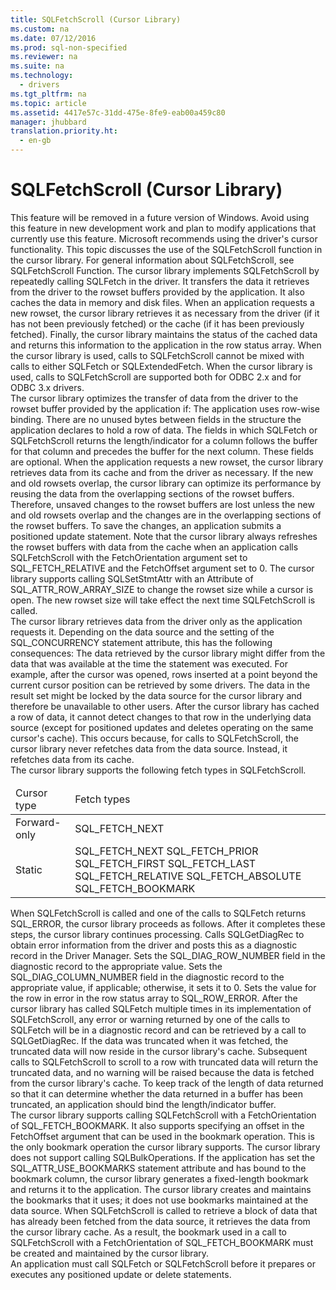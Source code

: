 ```yaml
---
title: SQLFetchScroll (Cursor Library)
ms.custom: na
ms.date: 07/12/2016
ms.prod: sql-non-specified
ms.reviewer: na
ms.suite: na
ms.technology: 
  - drivers
ms.tgt_pltfrm: na
ms.topic: article
ms.assetid: 4417e57c-31dd-475e-8fe9-eab00a459c80
manager: jhubbard
translation.priority.ht: 
  - en-gb
---
```

# SQLFetchScroll (Cursor Library)
<?xml version="1.0" encoding="utf-8"?>
<developerReferenceWithoutSyntaxDocument xmlns="http://ddue.schemas.microsoft.com/authoring/2003/5" xmlns:xlink="http://www.w3.org/1999/xlink" xmlns:xsi="http://www.w3.org/2001/XMLSchema-instance" xsi:schemaLocation="http://ddue.schemas.microsoft.com/authoring/2003/5 http://dduestorage.blob.core.windows.net/ddueschema/developer.xsd">
  <introduction>
    <alert class="important">
      <para>This feature will be removed in a future version of Windows. Avoid using this feature in new development work and plan to modify applications that currently use this feature. Microsoft recommends using the driver's cursor functionality.</para>
    </alert>
    <para>This topic discusses the use of the <legacyBold>SQLFetchScroll</legacyBold> function in the cursor library. For general information about <legacyBold>SQLFetchScroll</legacyBold>, see <legacyLink xlink:href="c0243667-428c-4dda-ae91-3c307616a1ac">SQLFetchScroll Function</legacyLink>.</para>
    <para>The cursor library implements <legacyBold>SQLFetchScroll</legacyBold> by repeatedly calling <legacyBold>SQLFetch</legacyBold> in the driver. It transfers the data it retrieves from the driver to the rowset buffers provided by the application. It also caches the data in memory and disk files. When an application requests a new rowset, the cursor library retrieves it as necessary from the driver (if it has not been previously fetched) or the cache (if it has been previously fetched). Finally, the cursor library maintains the status of the cached data and returns this information to the application in the row status array.</para>
    <para>When the cursor library is used, calls to <legacyBold>SQLFetchScroll</legacyBold> cannot be mixed with calls to either <legacyBold>SQLFetch</legacyBold> or <legacyBold>SQLExtendedFetch</legacyBold>.</para>
    <para>When the cursor library is used, calls to <legacyBold>SQLFetchScroll</legacyBold> are supported both for ODBC 2.<legacyItalic>x</legacyItalic> and for ODBC 3.<legacyItalic>x</legacyItalic> drivers.</para>
  </introduction>
  <section>
    <title>Rowset Buffers</title>
    <content>
      <para>The cursor library optimizes the transfer of data from the driver to the rowset buffer provided by the application if:  </para>
      <list class="bullet">
        <listItem>
          <para>The application uses row-wise binding.</para>
        </listItem>
        <listItem>
          <para>There are no unused bytes between fields in the structure the application declares to hold a row of data.</para>
        </listItem>
        <listItem>
          <para>The fields in which <legacyBold>SQLFetch</legacyBold> or <legacyBold>SQLFetchScroll</legacyBold> returns the length/indicator for a column follows the buffer for that column and precedes the buffer for the next column. These fields are optional.</para>
        </listItem>
      </list>
      <para>When the application requests a new rowset, the cursor library retrieves data from its cache and from the driver as necessary. If the new and old rowsets overlap, the cursor library can optimize its performance by reusing the data from the overlapping sections of the rowset buffers. Therefore, unsaved changes to the rowset buffers are lost unless the new and old rowsets overlap and the changes are in the overlapping sections of the rowset buffers. To save the changes, an application submits a positioned update statement.</para>
      <para>Note that the cursor library always refreshes the rowset buffers with data from the cache when an application calls <legacyBold>SQLFetchScroll</legacyBold> with the <legacyItalic>FetchOrientation</legacyItalic> argument set to SQL_FETCH_RELATIVE and the <legacyItalic>FetchOffset</legacyItalic> argument set to 0.</para>
      <para>The cursor library supports calling <legacyBold>SQLSetStmtAttr</legacyBold> with an <legacyItalic>Attribute</legacyItalic> of SQL_ATTR_ROW_ARRAY_SIZE to change the rowset size while a cursor is open. The new rowset size will take effect the next time <legacyBold>SQLFetchScroll</legacyBold> is called.</para>
    </content>
  </section>
  <section>
    <title>Result Set Membership</title>
    <content>
      <para>The cursor library retrieves data from the driver only as the application requests it. Depending on the data source and the setting of the SQL_CONCURRENCY statement attribute, this has the following consequences:  </para>
      <list class="bullet">
        <listItem>
          <para>The data retrieved by the cursor library might differ from the data that was available at the time the statement was executed. For example, after the cursor was opened, rows inserted at a point beyond the current cursor position can be retrieved by some drivers.</para>
        </listItem>
        <listItem>
          <para>The data in the result set might be locked by the data source for the cursor library and therefore be unavailable to other users.</para>
        </listItem>
      </list>
      <para>After the cursor library has cached a row of data, it cannot detect changes to that row in the underlying data source (except for positioned updates and deletes operating on the same cursor's cache). This occurs because, for calls to <legacyBold>SQLFetchScroll</legacyBold>, the cursor library never refetches data from the data source. Instead, it refetches data from its cache.</para>
    </content>
  </section>
  <section>
    <title>Scrolling</title>
    <content>
      <para>The cursor library supports the following fetch types in <legacyBold>SQLFetchScroll</legacyBold>.</para>
      <table xmlns:caps="http://schemas.microsoft.com/build/caps/2013/11">
        <thead>
          <tr>
            <TD>
              <para>Cursor type</para>
            </TD>
            <TD>
              <para>Fetch types</para>
            </TD>
          </tr>
        </thead>
        <tbody>
          <tr>
            <TD>
              <para>Forward-only</para>
            </TD>
            <TD>
              <para>SQL_FETCH_NEXT</para>
            </TD>
          </tr>
          <tr>
            <TD>
              <para>Static</para>
            </TD>
            <TD>
              <para>SQL_FETCH_NEXT</para>
              <para>SQL_FETCH_PRIOR</para>
              <para>SQL_FETCH_FIRST</para>
              <para>SQL_FETCH_LAST</para>
              <para>SQL_FETCH_RELATIVE</para>
              <para>SQL_FETCH_ABSOLUTE</para>
              <para>SQL_FETCH_BOOKMARK</para>
            </TD>
          </tr>
        </tbody>
      </table>
    </content>
  </section>
  <section>
    <title>Errors</title>
    <content>
      <para>When <legacyBold>SQLFetchScroll</legacyBold> is called and one of the calls to <legacyBold>SQLFetch</legacyBold> returns SQL_ERROR, the cursor library proceeds as follows. After it completes these steps, the cursor library continues processing.  </para>
      <list class="ordered">
        <listItem>
          <para>Calls <legacyBold>SQLGetDiagRec</legacyBold> to obtain error information from the driver and posts this as a diagnostic record in the Driver Manager.</para>
        </listItem>
        <listItem>
          <para>Sets the SQL_DIAG_ROW_NUMBER field in the diagnostic record to the appropriate value.</para>
        </listItem>
        <listItem>
          <para>Sets the SQL_DIAG_COLUMN_NUMBER field in the diagnostic record to the appropriate value, if applicable; otherwise, it sets it to 0.</para>
        </listItem>
        <listItem>
          <para>Sets the value for the row in error in the row status array to SQL_ROW_ERROR.</para>
        </listItem>
      </list>
      <para>After the cursor library has called <legacyBold>SQLFetch</legacyBold> multiple times in its implementation of <legacyBold>SQLFetchScroll</legacyBold>, any error or warning returned by one of the calls to <legacyBold>SQLFetch</legacyBold> will be in a diagnostic record and can be retrieved by a call to <legacyBold>SQLGetDiagRec</legacyBold>. If the data was truncated when it was fetched, the truncated data will now reside in the cursor library's cache. Subsequent calls to <legacyBold>SQLFetchScroll</legacyBold> to scroll to a row with truncated data will return the truncated data, and no warning will be raised because the data is fetched from the cursor library's cache. To keep track of the length of data returned so that it can determine whether the data returned in a buffer has been truncated, an application should bind the length/indicator buffer.</para>
    </content>
  </section>
  <section>
    <title>Bookmark Operations</title>
    <content>
      <para>The cursor library supports calling <legacyBold>SQLFetchScroll</legacyBold> with a <legacyItalic>FetchOrientation</legacyItalic> of SQL_FETCH_BOOKMARK. It also supports specifying an offset in the <legacyItalic>FetchOffset</legacyItalic> argument that can be used in the bookmark operation. This is the only bookmark operation the cursor library supports. The cursor library does not support calling <legacyBold>SQLBulkOperations</legacyBold>.</para>
      <para>If the application has set the SQL_ATTR_USE_BOOKMARKS statement attribute and has bound to the bookmark column, the cursor library generates a fixed-length bookmark and returns it to the application. The cursor library creates and maintains the bookmarks that it uses; it does not use bookmarks maintained at the data source. When <legacyBold>SQLFetchScroll</legacyBold> is called to retrieve a block of data that has already been fetched from the data source, it retrieves the data from the cursor library cache. As a result, the bookmark used in a call to <legacyBold>SQLFetchScroll</legacyBold> with a <legacyItalic>FetchOrientation</legacyItalic> of SQL_FETCH_BOOKMARK must be created and maintained by the cursor library.</para>
    </content>
  </section>
  <section>
    <title>Interaction with Other Functions</title>
    <content>
      <para>An application must call <legacyBold>SQLFetch</legacyBold> or <legacyBold>SQLFetchScroll</legacyBold> before it prepares or executes any positioned update or delete statements.</para>
    </content>
  </section>
  <relatedTopics />
</developerReferenceWithoutSyntaxDocument>